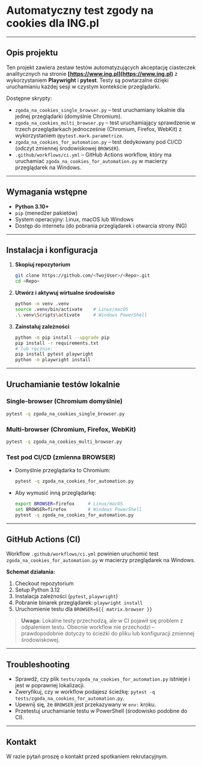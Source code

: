 # Automatyczny test zgody na cookies dla ING.pl

---

## Opis projektu

Ten projekt zawiera zestaw testów automatyzujących akceptację ciasteczek analitycznych na stronie **[https://www.ing.pl](https://www.ing.pl)** z wykorzystaniem **Playwright** i **pytest**. Testy są powtarzalne dzięki uruchamianiu każdej sesji w czystym kontekście przeglądarki.

Dostępne skrypty:

* `zgoda_na_cookies_single_browser.py` – test uruchamiany lokalnie dla jednej przeglądarki (domyślnie Chromium).
* `zgoda_na_cookies_multi_browser.py` – test uruchamiający sprawdzenie w trzech przeglądarkach jednocześnie (Chromium, Firefox, WebKit) z wykorzystaniem `@pytest.mark.parametrize`.
* `zgoda_na_cookies_for_automation.py` – test dedykowany pod CI/CD (odczyt zmiennej środowiskowej `BROWSER`).
* `.github/workflows/ci.yml` – GitHub Actions workflow, który ma uruchamiać `zgoda_na_cookies_for_automation.py` w macierzy przeglądarek na Windows.

---

## Wymagania wstępne

* **Python 3.10+**
* `pip` (menedżer pakietów)
* System operacyjny: Linux, macOS lub Windows
* Dostęp do internetu (do pobrania przeglądarek i otwarcia strony ING)

---

## Instalacja i konfiguracja

1. **Skopiuj repozytorium**

   ```bash
   git clone https://github.com/<TwojUser>/<Repo>.git
   cd <Repo>
   ```

2. **Utwórz i aktywuj wirtualne środowisko**

   ```bash
   python -m venv .venv
   source .venv/bin/activate    # Linux/macOS
   .\.venv\Scripts\activate     # Windows PowerShell
   ```

3. **Zainstaluj zależności**

   ```bash
   python -m pip install --upgrade pip
   pip install -r requirements.txt
   # lub ręcznie:
   pip install pytest playwright
   python -m playwright install
   ```

---

## Uruchamianie testów lokalnie

### Single-browser (Chromium domyślnie)

```bash
pytest -q zgoda_na_cookies_single_browser.py
```

### Multi-browser (Chromium, Firefox, WebKit)

```bash
pytest -q zgoda_na_cookies_multi_browser.py
```

### Test pod CI/CD (zmienna BROWSER)

* Domyślnie przeglądarka to Chromium:

  ```bash
  pytest -q zgoda_na_cookies_for_automation.py
  ```
* Aby wymusić inną przeglądarkę:

  ```bash
  export BROWSER=firefox     # Linux/macOS
  set BROWSER=firefox        # Windows PowerShell
  pytest -q zgoda_na_cookies_for_automation.py
  ```

---

## GitHub Actions (CI)

Workflow `.github/workflows/ci.yml` powinien uruchomić test `zgoda_na_cookies_for_automation.py` w macierzy przeglądarek na Windows.

**Schemat działania:**

1. Checkout repozytorium
2. Setup Python 3.12
3. Instalacja zależności (`pytest`, `playwright`)
4. Pobranie binarek przeglądarek: `playwright install`
5. Uruchomienie testu dla `BROWSER=${{ matrix.browser }}`

> **Uwaga:** Lokalne testy przechodzą, ale w CI pojawił się problem z odpaleniem testu. Obecnie workflow nie przechodzi – prawdopodobnie dotyczy to ścieżki do pliku lub konfiguracji zmiennej środowiskowej.

---

## Troubleshooting

* Sprawdź, czy plik `tests/zgoda_na_cookies_for_automation.py` istnieje i jest w poprawnej lokalizacji.
* Zweryfikuj, czy w workflow podajesz ścieżkę: `pytest -q tests/zgoda_na_cookies_for_automation.py`.
* Upewnij się, że `BROWSER` jest przekazywany w `env:` kroku.
* Przetestuj uruchamianie testu w PowerShell (środowisko podobne do CI).

---

## Kontakt

W razie pytań proszę o kontakt przed spotkaniem rekrutacyjnym.
